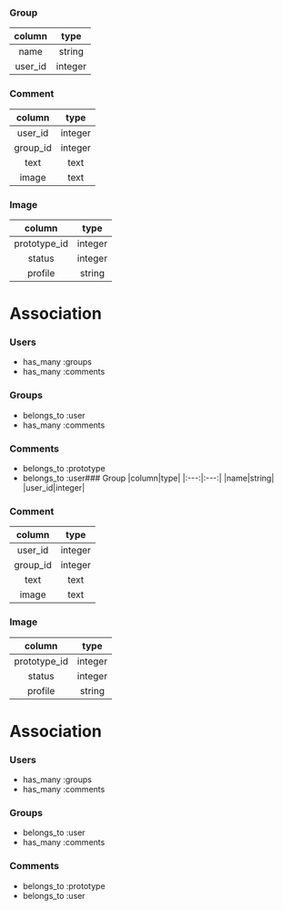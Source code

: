 ### Group
|column|type|
|:---:|:---:|
|name|string|
|user_id|integer|

### Comment
|column|type|
|:---:|:---:|
|user_id|integer|
|group_id|integer|
|text|text|
|image|text|

### Image
|column|type|
|:---:|:---:|
|prototype_id|integer|
|status|integer|
|profile|string|

# Association

### Users
- has_many :groups
- has_many :comments

### Groups
- belongs_to :user
- has_many :comments

### Comments
- belongs_to :prototype
- belongs_to :user### Group
|column|type|
|:---:|:---:|
|name|string|
|user_id|integer|

### Comment
|column|type|
|:---:|:---:|
|user_id|integer|
|group_id|integer|
|text|text|
|image|text|

### Image
|column|type|
|:---:|:---:|
|prototype_id|integer|
|status|integer|
|profile|string|

# Association

### Users
- has_many :groups
- has_many :comments

### Groups
- belongs_to :user
- has_many :comments

### Comments
- belongs_to :prototype
- belongs_to :user